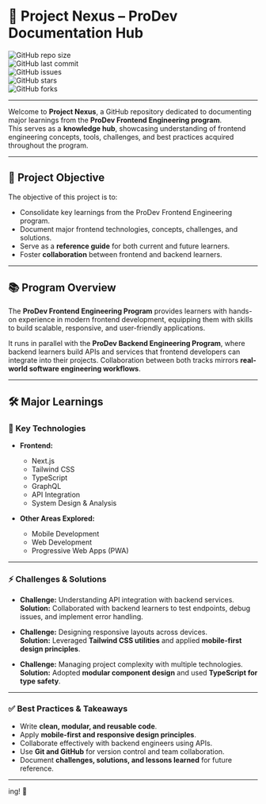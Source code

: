 # 🚀 Project Nexus – ProDev Documentation Hub  

![GitHub repo size](https://img.shields.io/github/repo-size/princepiper28/alx-project-nexus?color=blue&style=flat-square)  
![GitHub last commit](https://img.shields.io/github/last-commit/princepiper28/alx-project-nexus?color=green&style=flat-square)  
![GitHub issues](https://img.shields.io/github/issues/princepiper28/alx-project-nexus?color=orange&style=flat-square)  
![GitHub stars](https://img.shields.io/github/stars/princepiper28/alx-project-nexus?color=yellow&style=flat-square)  
![GitHub forks](https://img.shields.io/github/forks/princepiper28/alx-project-nexus?color=red&style=flat-square)  

---

Welcome to **Project Nexus**, a GitHub repository dedicated to documenting major learnings from the **ProDev Frontend Engineering program**.  
This serves as a **knowledge hub**, showcasing understanding of frontend engineering concepts, tools, challenges, and best practices acquired throughout the program.  

---

## 🎯 Project Objective
The objective of this project is to:  
- Consolidate key learnings from the ProDev Frontend Engineering program.  
- Document major frontend technologies, concepts, challenges, and solutions.  
- Serve as a **reference guide** for both current and future learners.  
- Foster **collaboration** between frontend and backend learners.  

---

## 📚 Program Overview

The **ProDev Frontend Engineering Program** provides learners with hands-on experience in modern frontend development, equipping them with skills to build scalable, responsive, and user-friendly applications.  

It runs in parallel with the **ProDev Backend Engineering Program**, where backend learners build APIs and services that frontend developers can integrate into their projects. Collaboration between both tracks mirrors **real-world software engineering workflows**.  

---

## 🛠️ Major Learnings  

### 🔑 Key Technologies
- **Frontend:**  
  - Next.js  
  - Tailwind CSS  
  - TypeScript  
  - GraphQL  
  - API Integration  
  - System Design & Analysis  

- **Other Areas Explored:**  
  - Mobile Development  
  - Web Development  
  - Progressive Web Apps (PWA)  

---

### ⚡ Challenges & Solutions
- **Challenge:** Understanding API integration with backend services.  
  **Solution:** Collaborated with backend learners to test endpoints, debug issues, and implement error handling.  

- **Challenge:** Designing responsive layouts across devices.  
  **Solution:** Leveraged **Tailwind CSS utilities** and applied **mobile-first design principles**.  

- **Challenge:** Managing project complexity with multiple technologies.  
  **Solution:** Adopted **modular component design** and used **TypeScript for type safety**.  

---

### ✅ Best Practices & Takeaways
- Write **clean, modular, and reusable code**.  
- Apply **mobile-first and responsive design principles**.  
- Collaborate effectively with backend engineers using APIs.  
- Use **Git and GitHub** for version control and team collaboration.  
- Document **challenges, solutions, and lessons learned** for future reference.  

---

ing! 🚀  
